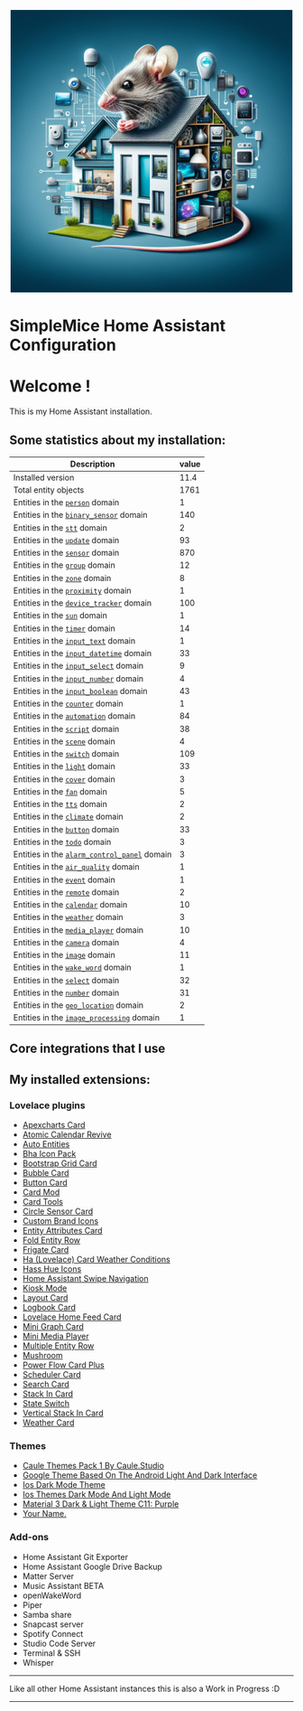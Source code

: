 <p align="center">
  <img width="500" height="500" src="https://github.com/simplemice/home-assistant/blob/main/screenshot/logo.jpg">

# SimpleMice Home Assistant Configuration

</p>


# Welcome !

This is my Home Assistant installation.

## Some statistics about my installation:

Description | value
--|--
Installed version | 11.4
Total entity objects | 1761
Entities in the [`person`](https://www.home-assistant.io/components/person) domain | 1
Entities in the [`binary_sensor`](https://www.home-assistant.io/components/binary_sensor) domain | 140
Entities in the [`stt`](https://www.home-assistant.io/components/stt) domain | 2
Entities in the [`update`](https://www.home-assistant.io/components/update) domain | 93
Entities in the [`sensor`](https://www.home-assistant.io/components/sensor) domain | 870
Entities in the [`group`](https://www.home-assistant.io/components/group) domain | 12
Entities in the [`zone`](https://www.home-assistant.io/components/zone) domain | 8
Entities in the [`proximity`](https://www.home-assistant.io/components/proximity) domain | 1
Entities in the [`device_tracker`](https://www.home-assistant.io/components/device_tracker) domain | 100
Entities in the [`sun`](https://www.home-assistant.io/components/sun) domain | 1
Entities in the [`timer`](https://www.home-assistant.io/components/timer) domain | 14
Entities in the [`input_text`](https://www.home-assistant.io/components/input_text) domain | 1
Entities in the [`input_datetime`](https://www.home-assistant.io/components/input_datetime) domain | 33
Entities in the [`input_select`](https://www.home-assistant.io/components/input_select) domain | 9
Entities in the [`input_number`](https://www.home-assistant.io/components/input_number) domain | 4
Entities in the [`input_boolean`](https://www.home-assistant.io/components/input_boolean) domain | 43
Entities in the [`counter`](https://www.home-assistant.io/components/counter) domain | 1
Entities in the [`automation`](https://www.home-assistant.io/components/automation) domain | 84
Entities in the [`script`](https://www.home-assistant.io/components/script) domain | 38
Entities in the [`scene`](https://www.home-assistant.io/components/scene) domain | 4
Entities in the [`switch`](https://www.home-assistant.io/components/switch) domain | 109
Entities in the [`light`](https://www.home-assistant.io/components/light) domain | 33
Entities in the [`cover`](https://www.home-assistant.io/components/cover) domain | 3
Entities in the [`fan`](https://www.home-assistant.io/components/fan) domain | 5
Entities in the [`tts`](https://www.home-assistant.io/components/tts) domain | 2
Entities in the [`climate`](https://www.home-assistant.io/components/climate) domain | 2
Entities in the [`button`](https://www.home-assistant.io/components/button) domain | 33
Entities in the [`todo`](https://www.home-assistant.io/components/todo) domain | 3
Entities in the [`alarm_control_panel`](https://www.home-assistant.io/components/alarm_control_panel) domain | 3
Entities in the [`air_quality`](https://www.home-assistant.io/components/air_quality) domain | 1
Entities in the [`event`](https://www.home-assistant.io/components/event) domain | 1
Entities in the [`remote`](https://www.home-assistant.io/components/remote) domain | 2
Entities in the [`calendar`](https://www.home-assistant.io/components/calendar) domain | 10
Entities in the [`weather`](https://www.home-assistant.io/components/weather) domain | 3
Entities in the [`media_player`](https://www.home-assistant.io/components/media_player) domain | 10
Entities in the [`camera`](https://www.home-assistant.io/components/camera) domain | 4
Entities in the [`image`](https://www.home-assistant.io/components/image) domain | 11
Entities in the [`wake_word`](https://www.home-assistant.io/components/wake_word) domain | 1
Entities in the [`select`](https://www.home-assistant.io/components/select) domain | 32
Entities in the [`number`](https://www.home-assistant.io/components/number) domain | 31
Entities in the [`geo_location`](https://www.home-assistant.io/components/geo_location) domain | 2
Entities in the [`image_processing`](https://www.home-assistant.io/components/image_processing) domain | 1

## Core integrations that I use

## My installed extensions:

### Lovelace plugins
- [Apexcharts Card](https://github.com/RomRider/apexcharts-card)
- [Atomic Calendar Revive](https://github.com/totaldebug/atomic-calendar-revive)
- [Auto Entities](https://github.com/thomasloven/lovelace-auto-entities)
- [Bha Icon Pack](https://github.com/hulkhaugen/hass-bha-icons)
- [Bootstrap Grid Card](https://github.com/ownbee/bootstrap-grid-card)
- [Bubble Card](https://github.com/Clooos/Bubble-Card)
- [Button Card](https://github.com/custom-cards/button-card)
- [Card Mod](https://github.com/thomasloven/lovelace-card-mod)
- [Card Tools](https://github.com/thomasloven/lovelace-card-tools)
- [Circle Sensor Card](https://github.com/custom-cards/circle-sensor-card)
- [Custom Brand Icons](https://github.com/elax46/custom-brand-icons)
- [Entity Attributes Card](https://github.com/custom-cards/entity-attributes-card)
- [Fold Entity Row](https://github.com/thomasloven/lovelace-fold-entity-row)
- [Frigate Card](https://github.com/dermotduffy/frigate-hass-card)
- [Ha (Lovelace) Card Weather Conditions](https://github.com/r-renato/ha-card-weather-conditions)
- [Hass Hue Icons](https://github.com/arallsopp/hass-hue-icons)
- [Home Assistant Swipe Navigation](https://github.com/zanna-37/hass-swipe-navigation)
- [Kiosk Mode](https://github.com/NemesisRE/kiosk-mode)
- [Layout Card](https://github.com/thomasloven/lovelace-layout-card)
- [Logbook Card](https://github.com/royto/logbook-card)
- [Lovelace Home Feed Card](https://github.com/gadgetchnnel/lovelace-home-feed-card)
- [Mini Graph Card](https://github.com/kalkih/mini-graph-card)
- [Mini Media Player](https://github.com/kalkih/mini-media-player)
- [Multiple Entity Row](https://github.com/benct/lovelace-multiple-entity-row)
- [Mushroom](https://github.com/piitaya/lovelace-mushroom)
- [Power Flow Card Plus](https://github.com/flixlix/power-flow-card-plus)
- [Scheduler Card](https://github.com/nielsfaber/scheduler-card)
- [Search Card](https://github.com/postlund/search-card)
- [Stack In Card](https://github.com/custom-cards/stack-in-card)
- [State Switch](https://github.com/thomasloven/lovelace-state-switch)
- [Vertical Stack In Card](https://github.com/ofekashery/vertical-stack-in-card)
- [Weather Card](https://github.com/bramkragten/weather-card)

### Themes
- [Caule Themes Pack 1   By Caule.Studio](https://github.com/orickcorreia/caule-themes-pack-1)
- [Google Theme   Based On The Android Light And Dark Interface](https://github.com/JuanMTech/google-theme)
- [Ios Dark Mode Theme](https://github.com/basnijholt/lovelace-ios-dark-mode-theme)
- [Ios Themes   Dark Mode And Light Mode](https://github.com/basnijholt/lovelace-ios-themes)
- [Material 3 Dark & Light Theme C11: Purple](https://github.com/AmoebeLabs/HA-Theme_M3-C11-Purple)
- [Your Name.](https://github.com/Nihvel/your_name)

### Add-ons
- Home Assistant Git Exporter
- Home Assistant Google Drive Backup
- Matter Server
- Music Assistant BETA
- openWakeWord
- Piper
- Samba share
- Snapcast server
- Spotify Connect
- Studio Code Server
- Terminal & SSH
- Whisper

***

Like all other Home Assistant instances this is also a Work in Progress :D

***